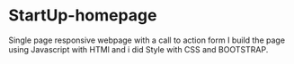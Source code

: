 # StartUp-homepage
 Single page responsive webpage with a call to action form
I build the page using Javascript with HTMl and i did Style with CSS and BOOTSTRAP.
